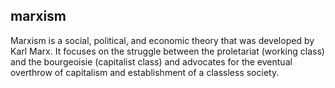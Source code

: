 ## marxism
Marxism is a social, political, and economic theory that was developed by Karl Marx. It focuses on the struggle between the proletariat (working class) and the bourgeoisie (capitalist class) and advocates for the eventual overthrow of capitalism and establishment of a classless society.


